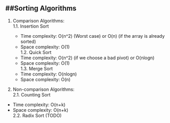 ##Sorting Algorithms
---
1. Comparison Algorithms:  
    1.1. Insertion Sort
    - Time complexity: O(n^2) (Worst case) or O(n) (if the array is already sorted)  
    - Space complexity: O(1)  
    1.2. Quick Sort  
    - Time complexity: O(n^2) (if we choose a bad pivot) or O(nlogn)  
    - Space complexity: O(1)  
    1.3. Merge Sort  
    - Time complexity: O(nlogn)  
    - Space complexity: O(n)  

2. Non-comparison Algorithms:  
  2.1. Counting Sort  
  - Time complexity: O(n+k)  
  - Space complexity: O(n+k)  
  2.2. Radix Sort (TODO)  